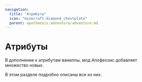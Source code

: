 ```yaml
---
navigation:
  title: "Атрибуты"
  icon: "minecraft:diamond_chestplate"
  parent: apotheosis:adventure/adventure.md
---
```


# Атрибуты

В дополнение к атрибутам ваниллы, мод Апофеозис добавляет множество новых.

В этом разделе подробно описаны все из них.

<SubPages />